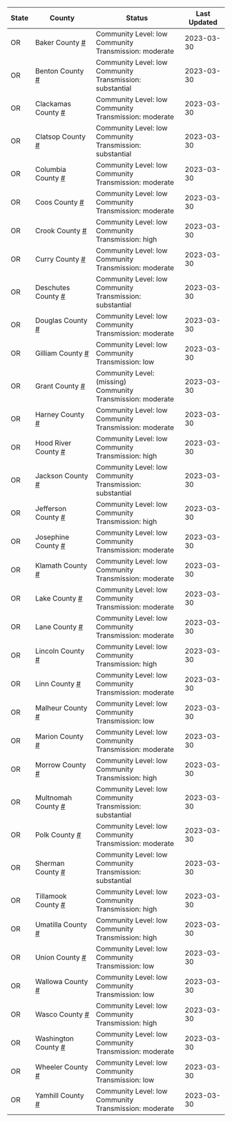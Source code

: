 State | County | Status | Last Updated
--- | --- | --- | --- 
OR | Baker County <a href="#baker_county">#</a> | <a name="baker_county"></a>Community Level: low<br/>Community Transmission: moderate | 2023-03-30
OR | Benton County <a href="#benton_county">#</a> | <a name="benton_county"></a>Community Level: low<br/>Community Transmission: substantial | 2023-03-30
OR | Clackamas County <a href="#clackamas_county">#</a> | <a name="clackamas_county"></a>Community Level: low<br/>Community Transmission: moderate | 2023-03-30
OR | Clatsop County <a href="#clatsop_county">#</a> | <a name="clatsop_county"></a>Community Level: low<br/>Community Transmission: substantial | 2023-03-30
OR | Columbia County <a href="#columbia_county">#</a> | <a name="columbia_county"></a>Community Level: low<br/>Community Transmission: moderate | 2023-03-30
OR | Coos County <a href="#coos_county">#</a> | <a name="coos_county"></a>Community Level: low<br/>Community Transmission: moderate | 2023-03-30
OR | Crook County <a href="#crook_county">#</a> | <a name="crook_county"></a>Community Level: low<br/>Community Transmission: high | 2023-03-30
OR | Curry County <a href="#curry_county">#</a> | <a name="curry_county"></a>Community Level: low<br/>Community Transmission: moderate | 2023-03-30
OR | Deschutes County <a href="#deschutes_county">#</a> | <a name="deschutes_county"></a>Community Level: low<br/>Community Transmission: substantial | 2023-03-30
OR | Douglas County <a href="#douglas_county">#</a> | <a name="douglas_county"></a>Community Level: low<br/>Community Transmission: moderate | 2023-03-30
OR | Gilliam County <a href="#gilliam_county">#</a> | <a name="gilliam_county"></a>Community Level: low<br/>Community Transmission: low | 2023-03-30
OR | Grant County <a href="#grant_county">#</a> | <a name="grant_county"></a>Community Level: (missing)<br/>Community Transmission: moderate | 2023-03-30
OR | Harney County <a href="#harney_county">#</a> | <a name="harney_county"></a>Community Level: low<br/>Community Transmission: moderate | 2023-03-30
OR | Hood River County <a href="#hood_river_county">#</a> | <a name="hood_river_county"></a>Community Level: low<br/>Community Transmission: high | 2023-03-30
OR | Jackson County <a href="#jackson_county">#</a> | <a name="jackson_county"></a>Community Level: low<br/>Community Transmission: substantial | 2023-03-30
OR | Jefferson County <a href="#jefferson_county">#</a> | <a name="jefferson_county"></a>Community Level: low<br/>Community Transmission: high | 2023-03-30
OR | Josephine County <a href="#josephine_county">#</a> | <a name="josephine_county"></a>Community Level: low<br/>Community Transmission: moderate | 2023-03-30
OR | Klamath County <a href="#klamath_county">#</a> | <a name="klamath_county"></a>Community Level: low<br/>Community Transmission: moderate | 2023-03-30
OR | Lake County <a href="#lake_county">#</a> | <a name="lake_county"></a>Community Level: low<br/>Community Transmission: moderate | 2023-03-30
OR | Lane County <a href="#lane_county">#</a> | <a name="lane_county"></a>Community Level: low<br/>Community Transmission: moderate | 2023-03-30
OR | Lincoln County <a href="#lincoln_county">#</a> | <a name="lincoln_county"></a>Community Level: low<br/>Community Transmission: high | 2023-03-30
OR | Linn County <a href="#linn_county">#</a> | <a name="linn_county"></a>Community Level: low<br/>Community Transmission: moderate | 2023-03-30
OR | Malheur County <a href="#malheur_county">#</a> | <a name="malheur_county"></a>Community Level: low<br/>Community Transmission: low | 2023-03-30
OR | Marion County <a href="#marion_county">#</a> | <a name="marion_county"></a>Community Level: low<br/>Community Transmission: moderate | 2023-03-30
OR | Morrow County <a href="#morrow_county">#</a> | <a name="morrow_county"></a>Community Level: low<br/>Community Transmission: high | 2023-03-30
OR | Multnomah County <a href="#multnomah_county">#</a> | <a name="multnomah_county"></a>Community Level: low<br/>Community Transmission: substantial | 2023-03-30
OR | Polk County <a href="#polk_county">#</a> | <a name="polk_county"></a>Community Level: low<br/>Community Transmission: moderate | 2023-03-30
OR | Sherman County <a href="#sherman_county">#</a> | <a name="sherman_county"></a>Community Level: low<br/>Community Transmission: substantial | 2023-03-30
OR | Tillamook County <a href="#tillamook_county">#</a> | <a name="tillamook_county"></a>Community Level: low<br/>Community Transmission: high | 2023-03-30
OR | Umatilla County <a href="#umatilla_county">#</a> | <a name="umatilla_county"></a>Community Level: low<br/>Community Transmission: high | 2023-03-30
OR | Union County <a href="#union_county">#</a> | <a name="union_county"></a>Community Level: low<br/>Community Transmission: low | 2023-03-30
OR | Wallowa County <a href="#wallowa_county">#</a> | <a name="wallowa_county"></a>Community Level: low<br/>Community Transmission: low | 2023-03-30
OR | Wasco County <a href="#wasco_county">#</a> | <a name="wasco_county"></a>Community Level: low<br/>Community Transmission: high | 2023-03-30
OR | Washington County <a href="#washington_county">#</a> | <a name="washington_county"></a>Community Level: low<br/>Community Transmission: moderate | 2023-03-30
OR | Wheeler County <a href="#wheeler_county">#</a> | <a name="wheeler_county"></a>Community Level: low<br/>Community Transmission: low | 2023-03-30
OR | Yamhill County <a href="#yamhill_county">#</a> | <a name="yamhill_county"></a>Community Level: low<br/>Community Transmission: moderate | 2023-03-30
